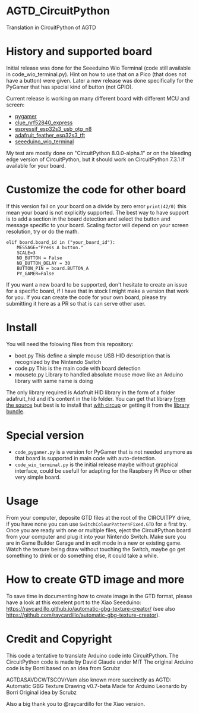 # AGTD_CircuitPython
Translation in CircuitPython of AGTD

# History and supported board

Initial release was done for the Seeeduino Wio Terminal (code still available in code_wio_terminal.py).
Hint on how to use that on a Pico (that does not have a button) were given.
Later a new release was done specifically for the PyGamer that has special kind of button (not GPIO).

Current release is working on many different board with different MCU and screen:
* [pygamer](https://circuitpython.org/board/pygamer/)
* [clue_nrf52840_express](https://circuitpython.org/board/clue_nrf52840_express/)
* [espressif_esp32s3_usb_otg_n8](https://circuitpython.org/board/espressif_esp32s3_usb_otg_n8/)
* [adafruit_feather_esp32s3_tft](https://circuitpython.org/board/adafruit_feather_esp32s3_tft/)
* [seeeduino_wio_terminal](https://circuitpython.org/board/seeeduino_wio_terminal/)

My test are mostly done on "CircuitPython 8.0.0-alpha.1" or on the bleeding edge version of CircuitPython, but it should work on CircuitPython 7.3.1 if available for your board.

# Customize the code for other board

If this version fail on your board on a divide by zero error `print(42/0)` this mean your board is not explicitly supported.
The best way to have support is to add a section in the board detection and select the button and message specific to your board. Scaling factor will depend on your screen resolution, try or do the math. 

```
elif board.board_id in ("your_board_id"):
    MESSAGE="Press A button."
    SCALE=3
    NO_BUTTON = False
    NO_BUTTON_DELAY = 30
    BUTTON_PIN = board.BUTTON_A
    PY_GAMER=False
```
If you want a new board to be supported, don't hesitate to create an issue for a specific board, if I have that in stock I might make a version that work for you. If you can create the code for your own board, please try submitting it here as a PR so that is can serve other user.

# Install

You will need the folowing files from this repository:
* boot.py This define a simple mouse USB HID description that is recognized by the Nintendo Switch
* code.py This is the main code with board detection
* mouseto.py Library to handled absolute mouse move like an Arduino library with same name is doing

The only library required is Adafruit HID library in the form of a folder adafruit_hid and it's content in the lib folder.
You can get that library [from the source](https://github.com/adafruit/Adafruit_CircuitPython_HID) but best is to install that [with circup](https://learn.adafruit.com/keep-your-circuitpython-libraries-on-devices-up-to-date-with-circup) or getting it from the [library bundle](https://circuitpython.org/libraries).

# Special version

* `code_pygamer.py` is a version for PyGamer that is not needed anymore as that board is supported in main code with auto-detection.
* `code_wio_terminal.py` is the initial release maybe without graphical interface, could be usefull for adapting for the Raspbery Pi Pico or other very simple board.

# Usage

From your computer, deposite GTD files at the root of the CIRCUITPY drive, if you have none you can use `SwitchColourPatternFixed.GTD` for a first try.
Once you are ready with one or multiple files, eject the CircuitPython board from your computer and plug it into your Nintendo Switch.
Make sure you are in Game Builder Garage and in edit mode in a new or existing game.
Watch the texture being draw without touching the Switch, maybe go get something to drink or do something else, it could take a while.

# How to create GTD image and more

To save time in documenting how to create image in the GTD format, please have a look at this excelent port to the Xiao Seeeduino: https://raycardillo.github.io/automatic-gbg-texture-creator/ (see also https://github.com/raycardillo/automatic-gbg-texture-creator).

# Credit and Copyright

This code a tentative to translate Arduino code into CircuitPython.
The CircuitPython code is made by David Glaude under MIT
The original Arduino code is by Borri based on an idea from Scrubz

AGTDASAVDCWTSCOVrVam also known more succinctly as AGTD: Automatic GBG Texture Drawing
v0.7-beta
Made for Arduino Leonardo by Borri
Original idea by Scrubz

Also a big thank you to @raycardillo for the Xiao version.
